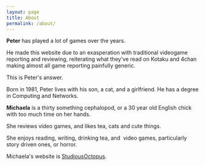 ```yaml
---
layout: page
title: About
permalink: /about/
---
```

**Peter** has played a lot of games over the years.

He made this website due to an exasperation with traditional videogame reporting and reviewing, reiterating what they've read on Kotaku and 4chan making almost all game reporting painfully generic.

This is Peter's answer.

Born in 1981, Peter lives with his son, a cat, and a girlfriend. He has a degree in Computing and Networks.

**Michaela** is a thirty something cephalopod, or a 30 year old English chick with too much time on her hands.

She reviews video games, and likes tea, cats and cute things.

She enjoys reading, writing, drinking tea, and  video games, particularly story driven ones, or horror.

Michaela's website is [StudiousOctopus](https://studiousoctopus.com/).
